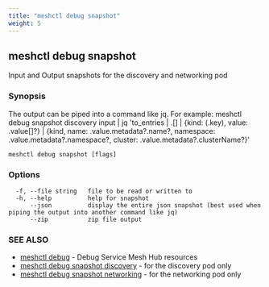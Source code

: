 ```yaml
---
title: "meshctl debug snapshot"
weight: 5
---
```

## meshctl debug snapshot

Input and Output snapshots for the discovery and networking pod

### Synopsis

The output can be piped into a command like jq. For example:
meshctl debug snapshot discovery input | jq 'to_entries | .[] | {kind: (.key), value: .value[]?} | {kind, name: .value.metadata?.name?, namespace: .value.metadata?.namespace?, cluster: .value.metadata?.clusterName?}'

```
meshctl debug snapshot [flags]
```

### Options

```
  -f, --file string   file to be read or written to
  -h, --help          help for snapshot
      --json          display the entire json snapshot (best used when piping the output into another command like jq)
      --zip           zip file output
```

### SEE ALSO

* [meshctl debug](../meshctl_debug)	 - Debug Service Mesh Hub resources
* [meshctl debug snapshot discovery](../meshctl_debug_snapshot_discovery)	 - for the discovery pod only
* [meshctl debug snapshot networking](../meshctl_debug_snapshot_networking)	 - for the networking pod only

